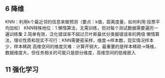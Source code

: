 ## 6 降维
KNN：利用k个最近邻的信息来做预测（要点：k值，距离度量，如何利用:投票平均加权）
KNN特殊地位：1.懒惰算法，无需训练，但对每个测试数据需要遍历一遍训练集 2.简单有效，泛化错误率不超过贝叶斯最优分类器错误率的两倍
懒惰算法，理论性质和现实不可行：KNN需要密采样，维度->样本数，现实情况样本少，样本稀疏
高维空间的维度灾难：计算开销大，最重要的是样本稀疏->降维，数据维度大，但任务相关的可能只是部分维度，高维空间的低维嵌入
## 11 强化学习
